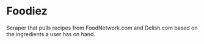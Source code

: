 # Foodiez
Scraper that pulls recipes from FoodNetwork.com and Delish.com based on the ingredients a user has on hand.
